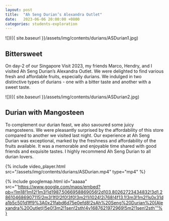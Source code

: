```yaml
---
layout: post
title:  "Ah Seng Durian’s Alexandra Outlet"
date:   2023-06-06 20:00:00 +0800
categories: students-exploration
---
```


![]({{ site.baseurl }}/assets/img/contents/durians/ASDurian1.jpg)
## Bittersweet
On day-2 of our Singapore Visit 2023, my friends Marco, Hendry, and I visited Ah Seng Durian’s Alexandra Outlet. We were delighted to find various fresh and affordable fruits, especially durians. We indulged in two distinctive types of durians - one with a bitter taste and another with a sweet taste.

![]({{ site.baseurl }}/assets/img/contents/durians/ASDurian2.jpg)
## Durian with Mangosteen
To complement our durian feast, we also savoured some juicy mangosteens. We were pleasantly surprised by the affordability of this store compared to another we visited last night. Our experience at Ah Seng Durian was exceptional, marked by the freshness and affordability of the fruits available. It was a memorable and enjoyable time shared with good friends and exquisite tastes. I highly recommend Ah Seng Durian to all durian lovers.

{% include video_player.html src="/assets/img/contents/durians/ASDurian.mp4" type="mp4" %}

{% include googlemap.html id="aaaaa" src="'https://www.google.com/maps/embed?pb=!1m18!1m12!1m3!1d1987.5066958869056!2d103.80262723434832!3d1.286104686907115!2m3!1f0!2f0!3f0!3m2!1i1024!2i768!4f13.1!3m3!1m2!1s0x31da1b5c501d1ff9%3A0x21fabd6d75e0efd8!2sAh%20Seng%20Durian%20(Alexandra%20Outlet)!5e0!3m2!1sen!2sth!4v1687621972969!5m2!1sen!2sth'"%}


